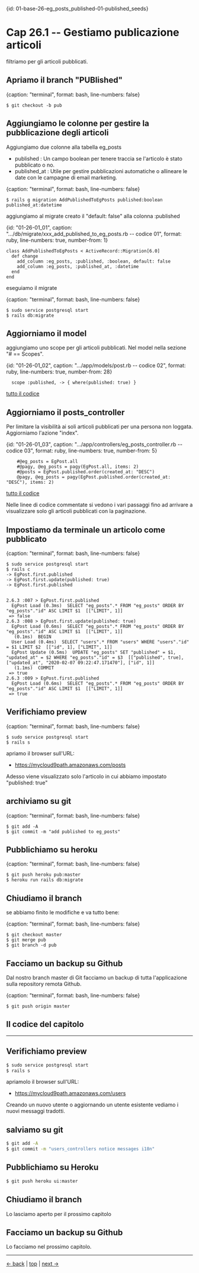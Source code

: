 {id: 01-base-26-eg_posts_published-01-published_seeds}
# Cap 26.1 -- Gestiamo publicazione articoli


filtriamo per gli articoli pubblicati.




## Apriamo il branch "PUBlished"

{caption: "terminal", format: bash, line-numbers: false}
```
$ git checkout -b pub
```




## Aggiungiamo le colonne per gestire la pubblicazione degli articoli

Aggiungiamo due colonne alla tabella eg_posts

* published      : Un campo boolean per tenere traccia se l'articolo è stato pubblicato o no.
* published_at   : Utile per gestire pubblicazioni automatiche o allineare le date con le campagne di email marketing.

{caption: "terminal", format: bash, line-numbers: false}
```
$ rails g migration AddPublishedToEgPosts published:boolean published_at:datetime
```

aggiungiamo al migrate creato il "default: false" alla colonna :published

{id: "01-26-01_01", caption: ".../db/migrate/xxx_add_published_to_eg_posts.rb -- codice 01", format: ruby, line-numbers: true, number-from: 1}
```
class AddPublishedToEgPosts < ActiveRecord::Migration[6.0]
  def change
    add_column :eg_posts, :published, :boolean, default: false
    add_column :eg_posts, :published_at, :datetime
  end
end
```

eseguiamo il migrate 

{caption: "terminal", format: bash, line-numbers: false}
```
$ sudo service postgresql start
$ rails db:migrate
```




## Aggiorniamo il model

aggiungiamo uno scope per gli articoli pubblicati.
Nel model nella sezione "# == Scopes".

{id: "01-26-01_02", caption: ".../app/models/post.rb -- codice 02", format: ruby, line-numbers: true, number-from: 28}
```
  scope :published, -> { where(published: true) }
```

[tutto il codice](#01-26-01_02all)




## Aggiorniamo il posts_controller

Per limitare la visibilità ai soli articoli pubblicati per una persona non loggata.
Aggiorniamo l'azione "index".

{id: "01-26-01_03", caption: ".../app/controllers/eg_posts_controller.rb -- codice 03", format: ruby, line-numbers: true, number-from: 5}
```
    #@eg_posts = EgPost.all
    #@pagy, @eg_posts = pagy(EgPost.all, items: 2)
    #@posts = EgPost.published.order(created_at: "DESC")
    @pagy, @eg_posts = pagy(EgPost.published.order(created_at: "DESC"), items: 2)
```

[tutto il codice](#01-26-01_03all)

Nelle linee di codice commentate si vedono i vari passaggi fino ad arrivare a visualizzare solo gli articoli pubblicati con la paginazione.




## Impostiamo da terminale un articolo come pubblicato

{caption: "terminal", format: bash, line-numbers: false}
```
$ sudo service postgresql start
$ rails c
-> EgPost.first.published
-> EgPost.first.update(published: true)
-> EgPost.first.published


2.6.3 :007 > EgPost.first.published
  EgPost Load (0.3ms)  SELECT "eg_posts".* FROM "eg_posts" ORDER BY "eg_posts"."id" ASC LIMIT $1  [["LIMIT", 1]]
 => false 
2.6.3 :008 > EgPost.first.update(published: true)
  EgPost Load (0.6ms)  SELECT "eg_posts".* FROM "eg_posts" ORDER BY "eg_posts"."id" ASC LIMIT $1  [["LIMIT", 1]]
   (0.1ms)  BEGIN
  User Load (0.4ms)  SELECT "users".* FROM "users" WHERE "users"."id" = $1 LIMIT $2  [["id", 1], ["LIMIT", 1]]
  EgPost Update (0.5ms)  UPDATE "eg_posts" SET "published" = $1, "updated_at" = $2 WHERE "eg_posts"."id" = $3  [["published", true], ["updated_at", "2020-02-07 09:22:47.171470"], ["id", 1]]
   (1.1ms)  COMMIT
 => true 
2.6.3 :009 > EgPost.first.published
  EgPost Load (0.6ms)  SELECT "eg_posts".* FROM "eg_posts" ORDER BY "eg_posts"."id" ASC LIMIT $1  [["LIMIT", 1]]
 => true 
```




## Verifichiamo preview

{caption: "terminal", format: bash, line-numbers: false}
```
$ sudo service postgresql start
$ rails s
```

apriamo il browser sull'URL:

* https://mycloud9path.amazonaws.com/posts

Adesso viene visualizzato solo l'articolo in cui abbiamo impostato "published: true"




## archiviamo su git

{caption: "terminal", format: bash, line-numbers: false}
```
$ git add -A
$ git commit -m "add published to eg_posts"
```




## Pubblichiamo su heroku

{caption: "terminal", format: bash, line-numbers: false}
```
$ git push heroku pub:master
$ heroku run rails db:migrate
```




## Chiudiamo il branch

se abbiamo finito le modifiche e va tutto bene:

{caption: "terminal", format: bash, line-numbers: false}
```
$ git checkout master
$ git merge pub
$ git branch -d pub
```




## Facciamo un backup su Github

Dal nostro branch master di Git facciamo un backup di tutta l'applicazione sulla repository remota Github.

{caption: "terminal", format: bash, line-numbers: false}
```
$ git push origin master
```




## Il codice del capitolo






---



## Verifichiamo preview

```bash
$ sudo service postgresql start
$ rails s
```

apriamolo il browser sull'URL:

* https://mycloud9path.amazonaws.com/users

Creando un nuovo utente o aggiornando un utente esistente vediamo i nuovi messaggi tradotti.



## salviamo su git

```bash
$ git add -A
$ git commit -m "users_controllers notice messages i18n"
```



## Pubblichiamo su Heroku

```bash
$ git push heroku ui:master
```



## Chiudiamo il branch

Lo lasciamo aperto per il prossimo capitolo



## Facciamo un backup su Github

Lo facciamo nel prossimo capitolo.




---

[<- back](https://github.com/flaviobordonidev/leanpubabrandnewcms/blob/master/01-base/20-organize_models/01_00-organizing-our-models-it.md)
 | [top](#top) |
[next ->](https://github.com/flaviobordonidev/leanpubabrandnewcms/blob/master/01-base/21-eg_posts_published/01_00-published_seeds-it.md)
